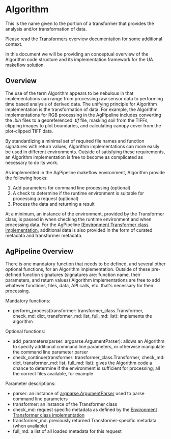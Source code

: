 # Algorithm
This is the name given to the portion of a transformer that provides the analysis and/or transformation of data.

Please read the [Transformers](https://agpipeline.github.io/transformers/transformers) overview documentation for some additional context.

In this document we will be providing an conceptual overview of the Algorithm code structure and its implementation framework for the UA makeflow solution.

## Overview
The use of the term Algorithm appears to be nebulous in that implementations can range from processing raw sensor data to performing time based analysis of derived data.
The unifying principle for Algorithm implementation is the transformation of data.
For example, the Algorithm implementations for RGB processing in the AgPipeline includes converting the *.bin* files to a georeferenced *.tif* file, masking soil from the TIFFs, clipping images to plot boundaries, and calculating canopy cover from the plot-clipped TIFF data.

By standardizing a minimal set of required file names and function signatures with return values, Algorithm implementations can more easily be used in different environments.
Outside of satisfying these requirements, an Algorithm implementation is free to become as complicated as necessary to do its work.

As implemented in the AgPipeline makeflow environment, Algorithm provide the following hooks:
1. Add parameters for command line processing (optional)
2. A check to determine if the runtime environment is suitable for processing a request (optional)
3. Process the data and returning a result

At a minimum, an instance of the environment, provided by the Transformer class, is passed in when checking the runtime environment and when processing data.
For the AgPipeline [[Environment Transformer class implementation](https://github.com/AgPipeline/drone-pipeline-environment/blob/master/base-transformer-class/transformer_class.py), additional data is also provided in the form of curated metadata and transformer metadata.

## AgPipeline Overview
There is one mandatory function that needs to be defined, and several other optional functions, for an Algorithm implementation.
Outside of these pre-defined function signatures (signatures are: function name, their parameters, and return values) Algorithm implementations are free to add whatever functions, files, data, API calls, etc. that's necessary for their processing.

Mandatory functions:
- perform_process(transformer: transformer_class.Transformer, check_md: dict, transformer_md: list, full_md: list): implements the algorithm

Optional functions:
- add_parameters(parser: argparse.ArgumentParser): allows an Algorithm to specify additional command line parameters, or otherwise manipulate the command line parameter parser
- check_continue(transformer: transformer_class.Transformer, check_md: dict, transformer_md: list, full_md: list): gives the Algorithm code a chance to determine if the environment is sufficient for processing; all the correct files available, for example

Parameter descriptions:
- parser: an instance of [argparse.ArgumentParser](https://docs.python.org/3/library/argparse.html) used to parse command line parameters
- transformer: an instance of the Transformer class
- check_md: request specific metadata as defined by the [Environment Transformer class implementation](https://github.com/AgPipeline/ua-gantry-environment/blob/master/common-image/transformer_class.py)
- transformer_md: previously returned Transformer-specific metadata (when available)
- full_md: a list of all loaded metadata for this request
